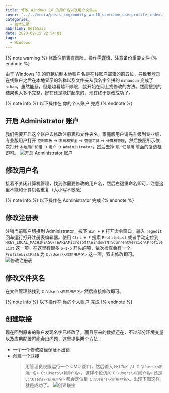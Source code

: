 ```yaml
---
title: 修改 Windows 10 的用户名以及用户文件夹
cover: "../../media/posts_img/modify_win10_username_userprofile_index.jpg"
categories:
  - 技术记录
abbrlink: 8e165a5c
date: 2020-09-15 22:54:01
tags:
  - Windows
---
```


{% note warning %}
修改注册表有风险，操作需谨慎，注意备份重要文件
{% endnote %}

由于 Windows 10 的奇葩机制本地账户名是在线账户邮箱的前五位，导致我登录在线账户之后在本地显示的名称以及文件夹从我名字全拼的 `nihaocun` 变成了 `nihao`，虽然能忍，但是越看越不顺眼，就开始在网上找修改的方法。然而搜到的结果也大多不完整，好在还是能拼起来的，现在终于是改成功了。

{% note info %}
以下操作在 你的个人账户 完成
{% endnote %}

## 开启 Administrator 账户

我们需要开启这个账户去修改注册表和文件夹名，家庭版用户请先升级到专业版，专业版用户打开
`控制面板` -> `系统和安全` -> `管理工具` -> `计算机管理`，然后按图所示依次打开
`本地用户和组` -> `用户` -> `Administrator`，然后去掉 `账户已禁用` 前面的复选框即可。
![开启 Administrator 账户](/blog_image/修改Windows10的用户名以及用户文件夹/计算机管理.png)

## 修改用户名

接着不关闭计算机管理，找到你需要修改的用户名，然后右键重命名即可，注意这里不能和计算机名重复（大小写不敏感）

{% note info %}
以下操作在 Administrator 完成
{% endnote %}

## 修改注册表

注销当前账户切换到 Administrator，按下 `Win + R` 打开命令窗口，输入 `regedit` 回车运行打开注册表编辑器。使用 `Ctrl + F` 搜索 `ProfileList` 或者手动定位到 `HKEY_LOCAL_MACHINE\SOFTWARE\Microsoft\WindowsNT\CurrentVersion\ProfileList` 这一项。在这里有很多 `S-1-5` 开头的项，依次检查会有一个 `ProfileListPath` 为 `C:\User\<你的用户名>` 这一项，双击修改即可。
![修改注册表](/blog_image/修改Windows10的用户名以及用户文件夹/修改注册表.png)

## 修改文件夹名

在文件管理器找到 `C:\User\<你的用户名>` 然后直接修改即可。

{% note info %}
以下操作在 你的个人账户 完成
{% endnote %}

## 创建联接

现在回到原来的账户发现名字已经改了，而且原来的数据还在，不过部分环境变量以及应用配置可能会出问题，这里提供两个方法：

- 一个一个修改路径保证不出错
- 创建一个联接
  > 用管理员权限运行一个 CMD 窗口，然后输入 `MKLINK /J C:\Users\<旧用户名> C:\Users\<新用户名>`，这样不论访问 `C:\Users\<旧用户名>` 还是 `C:\Users\<新用户名>` 都会定位到 `C:\Users\<新用户名>`。出现下图这样就是成功了。
  > ![创建联接](/blog_image/修改Windows10的用户名以及用户文件夹/链接.png)
